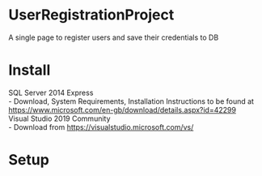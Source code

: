 # UserRegistrationProject
A single page to register users and save their credentials to DB

# Install 
SQL Server 2014 Express<br/>
    - Download, System Requirements, Installation Instructions to be found at https://www.microsoft.com/en-gb/download/details.aspx?id=42299 <br/>
Visual Studio 2019 Community<br/>
    - Download from https://visualstudio.microsoft.com/vs/


# Setup
